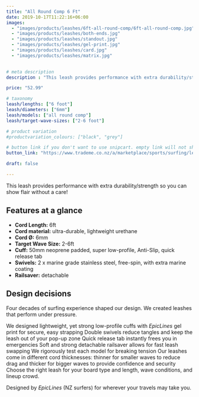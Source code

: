 ```yaml
---
title: "All Round Comp 6 Ft"
date: 2019-10-17T11:22:16+06:00
images:
  - "images/products/leashes/6ft-all-round-comp/6ft-all-round-comp.jpg"
  - "images/products/leashes/both-ends.jpg"
  - "images/products/leashes/standout.jpg"
  - "images/products/leashes/gel-print.jpg"
  - "images/products/leashes/card.jpg"
  - "images/products/leashes/matrix.jpg"
  

# meta description
description : "This leash provides performance with extra durability/strength so you can show flair without a care!"

price: "52.99"

# taxonomy
leash/lengths: ["6 foot"]
leash/diameters: ["6mm"]
leash/models: ["all round comp"]
leash/target-wave-sizes: ["2-6 foot"]

# product variation
#productvariation_colours: ["black", "grey"]

# button link if you don't want to use snipcart. empty link will not show button
button_link: "https://www.trademe.co.nz/a/marketplace/sports/surfing/leashes/search?search_string=EpicLines%20All%20Round%20Comp%20Leash%206FT,%206MM"

draft: false

---
```


This leash provides performance with extra durability/strength so you can show flair without a care!

## Features at a glance

* **Cord Length:** 6ft
* **Cord material:** ultra-durable, lightweight urethane
* **Cord Ø:** 6mm
* **Target Wave Size:** 2-6ft
* **Cuff:** 50mm neoprene padded, super low-profile, Anti-Slip, quick release tab
* **Swivels:** 2 x marine grade stainless steel, free-spin, with extra marine coating
* **Railsaver:** detachable

## Design decisions

Four decades of surfing experience shaped our design. We created leashes that perform under pressure.

We designed lightweight, yet strong low-profile cuffs with _EpicLines_ gel print for secure, easy strapping
Double swivels reduce tangles and keep the leash out of your pop-up zone
Quick release tab instantly frees you in emergencies
Soft and strong detachable railsaver allows for fast leash swapping
We rigorously test each model for breaking tension
Our leashes come in different cord thicknesses: thinner for smaller waves to reduce drag and thicker for bigger waves to provide confidence and security
Choose the right leash for your board type and length, wave conditions, and lineup crowd.

Designed by _EpicLines_ (NZ surfers) for wherever your travels may take you.
